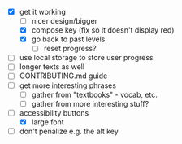 - [x] get it working
  - [ ] nicer design/bigger
  - [x] compose key (fix so it doesn't display red)
  - [x] go back to past levels
    - [ ] reset progress?
- [ ] use local storage to store user progress
- [ ] longer texts as well
- [ ] CONTRIBUTING.md guide
- [ ] get more interesting phrases
  - [ ] gather from "textbooks" - vocab, etc.
  - [ ] gather from more interesting stuff?
- [ ] accessibility buttons
  - [x] large font
- [ ] don't penalize e.g. the alt key 

